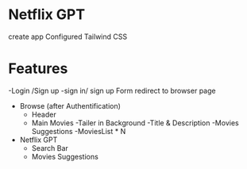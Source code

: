 # Netflix GPT
  create app
  Configured Tailwind CSS

# Features
-Login /Sign up
    -sign in/ sign up Form
    redirect to browser page 
- Browse (after Authentification)
   - Header
   - Main Movies
     -Tailer in Background
     -Title & Description
     -Movies Suggestions
       -MoviesList * N 
- Netflix GPT 
  - Search Bar 
  - Movies Suggestions

